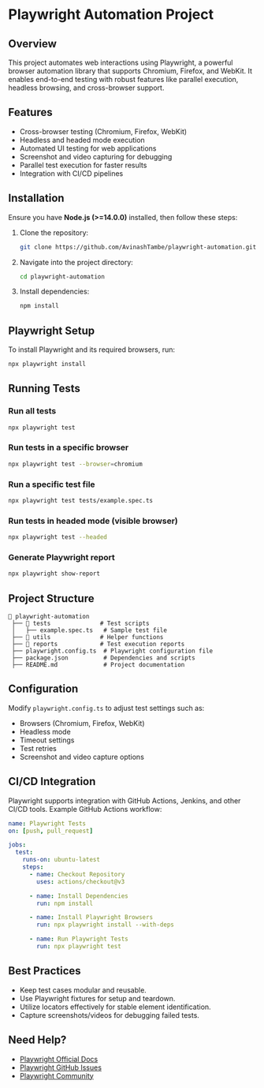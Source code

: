 # Playwright Automation Project

## Overview
This project automates web interactions using Playwright, a powerful browser automation library that supports Chromium, Firefox, and WebKit. It enables end-to-end testing with robust features like parallel execution, headless browsing, and cross-browser support.

## Features
- Cross-browser testing (Chromium, Firefox, WebKit)
- Headless and headed mode execution
- Automated UI testing for web applications
- Screenshot and video capturing for debugging
- Parallel test execution for faster results
- Integration with CI/CD pipelines

## Installation

Ensure you have **Node.js (>=14.0.0)** installed, then follow these steps:

1. Clone the repository:
   ```bash
   git clone https://github.com/AvinashTambe/playwright-automation.git
   ```

2. Navigate into the project directory:
   ```bash
   cd playwright-automation
   ```

3. Install dependencies:
   ```bash
   npm install
   ```

## Playwright Setup
To install Playwright and its required browsers, run:
```bash
npx playwright install
```

## Running Tests

### Run all tests
```bash
npx playwright test
```

### Run tests in a specific browser
```bash
npx playwright test --browser=chromium
```

### Run a specific test file
```bash
npx playwright test tests/example.spec.ts
```

### Run tests in headed mode (visible browser)
```bash
npx playwright test --headed
```

### Generate Playwright report
```bash
npx playwright show-report
```

## Project Structure
```
📂 playwright-automation
 ├── 📂 tests              # Test scripts
 │   ├── example.spec.ts   # Sample test file
 ├── 📂 utils              # Helper functions
 ├── 📂 reports            # Test execution reports
 ├── playwright.config.ts  # Playwright configuration file
 ├── package.json          # Dependencies and scripts
 ├── README.md             # Project documentation
```

## Configuration
Modify `playwright.config.ts` to adjust test settings such as:
- Browsers (Chromium, Firefox, WebKit)
- Headless mode
- Timeout settings
- Test retries
- Screenshot and video capture options

## CI/CD Integration
Playwright supports integration with GitHub Actions, Jenkins, and other CI/CD tools. Example GitHub Actions workflow:

```yaml
name: Playwright Tests
on: [push, pull_request]

jobs:
  test:
    runs-on: ubuntu-latest
    steps:
      - name: Checkout Repository
        uses: actions/checkout@v3

      - name: Install Dependencies
        run: npm install

      - name: Install Playwright Browsers
        run: npx playwright install --with-deps

      - name: Run Playwright Tests
        run: npx playwright test
```

## Best Practices
- Keep test cases modular and reusable.
- Use Playwright fixtures for setup and teardown.
- Utilize locators effectively for stable element identification.
- Capture screenshots/videos for debugging failed tests.

## Need Help?
- [Playwright Official Docs](https://playwright.dev/docs/)
- [Playwright GitHub Issues](https://github.com/microsoft/playwright/issues)
- [Playwright Community](https://playwright.dev/community/)

